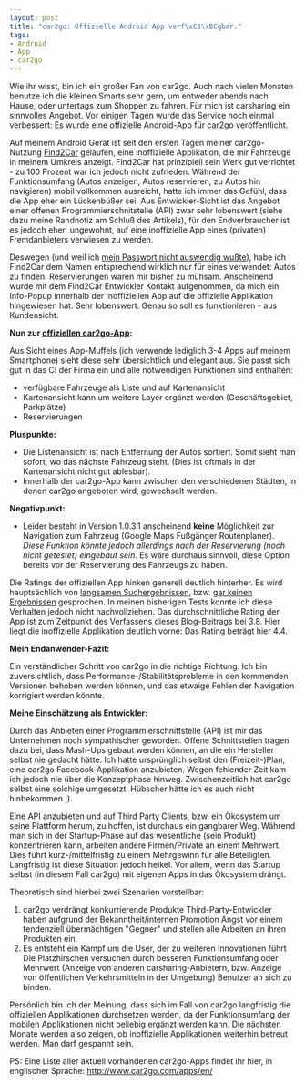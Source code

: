 ```yaml
---
layout: post
title: "car2go: Offizielle Android App verf\xC3\xBCgbar."
tags:
- Android
- App
- car2go
---
```

Wie ihr wisst, bin ich ein großer Fan von car2go. Auch nach vielen Monaten benutze ich die kleinen Smarts sehr gern, um entweder abends nach Hause, oder untertags zum Shoppen zu fahren. Für mich ist carsharing ein sinnvolles Angebot. Vor einigen Tagen wurde das Service noch einmal verbessert: Es wurde eine offizielle Android-App für car2go veröffentlicht. 

Auf meinem Android Gerät ist seit den ersten Tagen meiner car2go-Nutzung <a href="https://play.google.com/store/apps/details?id=de.emasty.c2g&amp;feature=search_result#?t=W251bGwsMSwyLDEsImRlLmVtYXN0eS5jMmciXQ..">Find2Car</a> gelaufen, eine inoffizielle Applikation, die mir Fahrzeuge in meinem Umkreis anzeigt. Find2Car hat prinzipiell sein Werk gut verrichtet - zu 100 Prozent war ich jedoch nicht zufrieden. Während der Funktionsumfang (Autos anzeigen, Autos reservieren, zu Autos hin navigieren) mobil vollkommen ausreicht, hatte ich immer das Gefühl, dass die App eher ein Lückenbüßer sei. Aus Entwickler-Sicht ist das Angebot einer offenen Programmierschnitstelle (API) zwar sehr lobenswert (siehe dazu meine Randnotiz am Schluß des Artikels), für den Endverbraucher ist es jedoch eher  ungewohnt, auf eine inoffizielle App eines (privaten) Fremdanbieters verwiesen zu werden.

Deswegen (und weil ich <a title="car2go im Selbsttest – Teil 1: Anmeldeprozess" href="http://johannes.nagl.name/2012/car2go-im-selbsttest-teil-1-anmeldeprozess/">mein Passwort nicht auswendig wußte</a>), habe ich Find2Car dem Namen entsprechend wirklich nur für eines verwendet: Autos zu finden. Reservierungen waren mir bisher zu mühsam. Anscheinend wurde mit dem Find2Car Entwickler Kontakt aufgenommen, da mich ein Info-Popup innerhalb der inoffiziellen App auf die offizielle Applikation hingewiesen hat. Sehr lobenswert. Genau so soll es funktionieren - aus Kundensicht.

<strong>Nun zur <a href="https://play.google.com/store/apps/details?id=com.car2go&amp;feature=search_result#?t=W251bGwsMSwxLDEsImNvbS5jYXIyZ28iXQ..">offiziellen car2go-App</a>:</strong>

Aus Sicht eines App-Muffels (ich verwende lediglich 3-4 Apps auf meinem Smartphone) sieht diese sehr übersichtlich und elegant aus. Sie passt sich gut in das CI der Firma ein und alle notwendigen Funktionen sind enthalten:
<ul>
	<li>verfügbare Fahrzeuge als Liste und auf Kartenansicht</li>
	<li>Kartenansicht kann um weitere Layer ergänzt werden (Geschäftsgebiet, Parkplätze)</li>
	<li>Reservierungen</li>
</ul>
<strong>Pluspunkte:</strong>
<ul>
	<li>Die Listenansicht ist nach Entfernung der Autos sortiert. Somit sieht man sofort, wo das nächste Fahrzeug steht. (Dies ist oftmals in der Kartenansicht nicht gut ablesbar).</li>
	<li>Innerhalb der car2go-App kann zwischen den verschiedenen Städten, in denen car2go angeboten wird, gewechselt werden.</li>
</ul>
<strong>Negativpunkt:</strong>
<ul>
	<li>Leider besteht in Version 1.0.3.1 anscheinend <strong>keine</strong> Möglichkeit zur Navigation zum Fahrzeug (Google Maps Fußgänger Routenplaner). <em>Diese Funktion könnte jedoch allerdings nach der Reservierung (noch nicht getestet) eingebaut sein. </em>Es wäre durchaus sinnvoll, diese Option bereits vor der Reservierung des Fahrzeugs zu haben.</li>
</ul>
Die Ratings der offiziellen App hinken generell deutlich hinterher. Es wird hauptsächlich von <a href="https://play.google.com/store/apps/details?id=com.car2go&amp;reviewId=07649993522840515320">langsamen Suchergebnissen</a>, bzw. <a href="https://play.google.com/store/apps/details?id=com.car2go&amp;reviewId=10947213489825996914">gar keinen Ergebnissen</a> gesprochen. In meinen bisherigen Tests konnte ich diese Verhalten jedoch nicht nachvollziehen. Das durchschnittliche Rating der App ist zum Zeitpunkt des Verfassens dieses Blog-Beitrags bei 3.8. Hier liegt die inoffizielle Applikation deutlich vorne: Das Rating beträgt hier 4.4.

<strong>Mein Endanwender-Fazit:</strong>

Ein verständlicher Schritt von car2go in die richtige Richtung. Ich bin zuversichtlich, dass Performance-/Stabilitätsprobleme in den kommenden Versionen behoben werden können, und das etwaige Fehlen der Navigation korrigiert werden könnte.

<strong>Meine Einschätzung als Entwickler:</strong>

Durch das Anbieten einer Programmierschnittstelle (API) ist mir das Unternehmen noch sympathischer geworden. Offene Schnittstellen tragen dazu bei, dass Mash-Ups gebaut werden können, an die ein Hersteller selbst nie gedacht hätte. Ich hatte ursprünglich selbst den (Freizeit-)Plan, eine car2go Facebook-Applikation anzubieten. Wegen fehlender Zeit kam ich jedoch nie über die Konzeptphase hinweg. Zwischenzeitlich hat car2go selbst eine solchige umgesetzt. Hübscher hätte ich es auch nicht hinbekommen ;).

Eine API anzubieten und auf Third Party Clients, bzw. ein Ökosystem um seine Plattform herum, zu hoffen, ist durchaus ein gangbarer Weg. Während man sich in der Startup-Phase auf das wesentliche (sein Produkt) konzentrieren kann, arbeiten andere Firmen/Private an einem Mehrwert. Dies führt kurz-/mittelfristig zu einem Mehrgewinn für alle Beteiligten. Langfristig ist diese Situation jedoch heikel. Vor allem, wenn das Startup selbst (in diesem Fall car2go) mit eigenen Apps in das Ökosystem drängt.

Theoretisch sind hierbei zwei Szenarien vorstellbar:
<ol>
	<li>car2go verdrängt konkurrierende Produkte
Third-Party-Entwickler haben aufgrund der Bekanntheit/internen Promotion Angst vor einem tendenziell übermächtigen "Gegner" und stellen alle Arbeiten an ihren Produkten ein.</li>
	<li>Es entsteht ein Kampf um die User, der zu weiteren Innovationen führt
Die Platzhirschen versuchen durch besseren Funktionsumfang oder Mehrwert (Anzeige von anderen carsharing-Anbietern, bzw. Anzeige von öffentlichen Verkehrsmitteln in der Umgebung) Benutzer an sich zu binden.</li>
</ol>
Persönlich bin ich der Meinung, dass sich im Fall von car2go langfristig die offiziellen Applikationen durchsetzen werden, da der Funktionsumfang der mobilen Applikationen nicht beliebig ergänzt werden kann. Die nächsten Monate werden also zeigen, ob inoffizielle Applikationen weiterhin betreut werden. Man darf gespannt sein.

PS: Eine Liste aller aktuell vorhandenen car2go-Apps findet ihr hier, in englischer Sprache: <a href="http://www.car2go.com/apps/en/">http://www.car2go.com/apps/en/</a>
